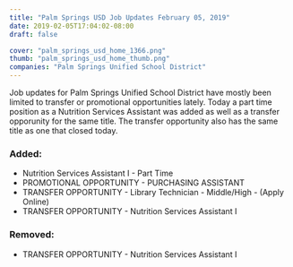```yaml
---
title: "Palm Springs USD Job Updates February 05, 2019"
date: 2019-02-05T17:04:02-08:00
draft: false

cover: "palm_springs_usd_home_1366.png"
thumb: "palm_springs_usd_home_thumb.png"
companies: "Palm Springs Unified School District"
---
```


Job updates for Palm Springs Unified School District have mostly been limited to transfer or promotional opportunities lately.  Today a part time position as a Nutrition Services Assistant was added as well as a transfer opporunity for the same title.  The transfer opportunity also has the same title as one that closed today.

### Added: 

+ Nutrition Services Assistant I - Part Time
+ PROMOTIONAL OPPORTUNITY -  PURCHASING ASSISTANT
+ TRANSFER OPPORTUNITY - Library Technician - Middle/High - (Apply Online)
+ TRANSFER OPPORTUNITY - Nutrition Services Assistant I

### Removed:

- TRANSFER OPPORTUNITY - Nutrition Services Assistant I
